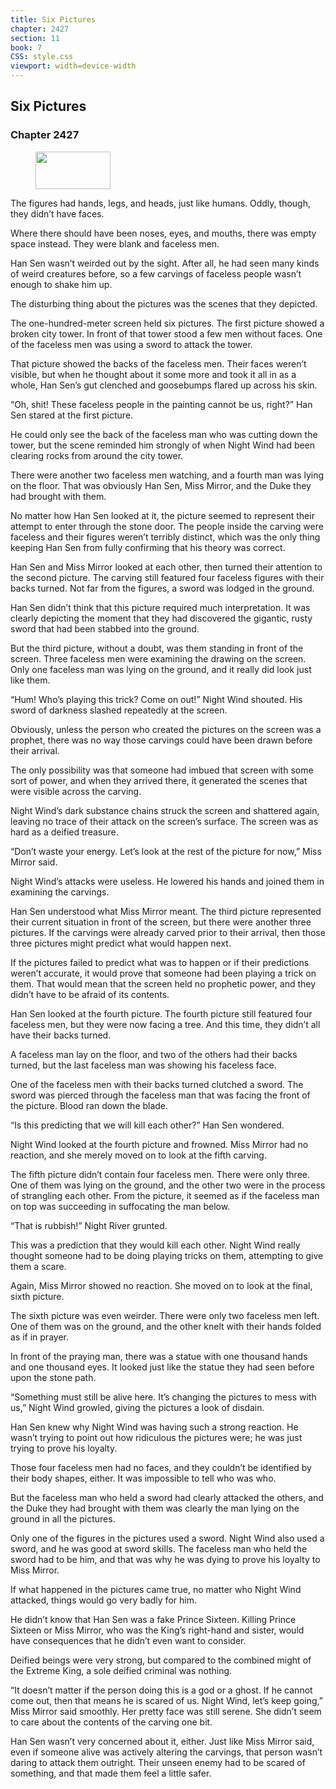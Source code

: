 ```yaml
---
title: Six Pictures
chapter: 2427
section: 11
book: 7
CSS: style.css
viewport: width=device-width
---
```


## Six Pictures

### Chapter 2427

<figure>
	<img src="../Images/gem.gif" alt="" id="gem" width="120" height="60" />
</figure>

The figures had hands, legs, and heads, just like humans. Oddly, though, they didn’t have faces.

Where there should have been noses, eyes, and mouths, there was empty space instead. They were blank and faceless men.

Han Sen wasn’t weirded out by the sight. After all, he had seen many kinds of weird creatures before, so a few carvings of faceless people wasn’t enough to shake him up.

The disturbing thing about the pictures was the scenes that they depicted.

The one-hundred-meter screen held six pictures. The first picture showed a broken city tower. In front of that tower stood a few men without faces. One of the faceless men was using a sword to attack the tower.

That picture showed the backs of the faceless men. Their faces weren’t visible, but when he thought about it some more and took it all in as a whole, Han Sen’s gut clenched and goosebumps flared up across his skin.

“Oh, shit! These faceless people in the painting cannot be us, right?” Han Sen stared at the first picture.

He could only see the back of the faceless man who was cutting down the tower, but the scene reminded him strongly of when Night Wind had been clearing rocks from around the city tower.

There were another two faceless men watching, and a fourth man was lying on the floor. That was obviously Han Sen, Miss Mirror, and the Duke they had brought with them.

No matter how Han Sen looked at it, the picture seemed to represent their attempt to enter through the stone door. The people inside the carving were faceless and their figures weren’t terribly distinct, which was the only thing keeping Han Sen from fully confirming that his theory was correct.

Han Sen and Miss Mirror looked at each other, then turned their attention to the second picture. The carving still featured four faceless figures with their backs turned. Not far from the figures, a sword was lodged in the ground.

Han Sen didn’t think that this picture required much interpretation. It was clearly depicting the moment that they had discovered the gigantic, rusty sword that had been stabbed into the ground.

But the third picture, without a doubt, was them standing in front of the screen. Three faceless men were examining the drawing on the screen. Only one faceless man was lying on the ground, and it really did look just like them.

“Hum! Who’s playing this trick? Come on out!” Night Wind shouted. His sword of darkness slashed repeatedly at the screen.

Obviously, unless the person who created the pictures on the screen was a prophet, there was no way those carvings could have been drawn before their arrival.

The only possibility was that someone had imbued that screen with some sort of power, and when they arrived there, it generated the scenes that were visible across the carving.

Night Wind’s dark substance chains struck the screen and shattered again, leaving no trace of their attack on the screen’s surface. The screen was as hard as a deified treasure.

“Don’t waste your energy. Let’s look at the rest of the picture for now,” Miss Mirror said.

Night Wind’s attacks were useless. He lowered his hands and joined them in examining the carvings.

Han Sen understood what Miss Mirror meant. The third picture represented their current situation in front of the screen, but there were another three pictures. If the carvings were already carved prior to their arrival, then those three pictures might predict what would happen next.

If the pictures failed to predict what was to happen or if their predictions weren’t accurate, it would prove that someone had been playing a trick on them. That would mean that the screen held no prophetic power, and they didn’t have to be afraid of its contents.

Han Sen looked at the fourth picture. The fourth picture still featured four faceless men, but they were now facing a tree. And this time, they didn’t all have their backs turned.

A faceless man lay on the floor, and two of the others had their backs turned, but the last faceless man was showing his faceless face.

One of the faceless men with their backs turned clutched a sword. The sword was pierced through the faceless man that was facing the front of the picture. Blood ran down the blade.

“Is this predicting that we will kill each other?” Han Sen wondered.

Night Wind looked at the fourth picture and frowned. Miss Mirror had no reaction, and she merely moved on to look at the fifth carving.

The fifth picture didn’t contain four faceless men. There were only three. One of them was lying on the ground, and the other two were in the process of strangling each other. From the picture, it seemed as if the faceless man on top was succeeding in suffocating the man below.

“That is rubbish!” Night River grunted.

This was a prediction that they would kill each other. Night Wind really thought someone had to be doing playing tricks on them, attempting to give them a scare.

Again, Miss Mirror showed no reaction. She moved on to look at the final, sixth picture.

The sixth picture was even weirder. There were only two faceless men left. One of them was on the ground, and the other knelt with their hands folded as if in prayer.

In front of the praying man, there was a statue with one thousand hands and one thousand eyes. It looked just like the statue they had seen before upon the stone path.

“Something must still be alive here. It’s changing the pictures to mess with us,” Night Wind growled, giving the pictures a look of disdain.

Han Sen knew why Night Wind was having such a strong reaction. He wasn’t trying to point out how ridiculous the pictures were; he was just trying to prove his loyalty.

Those four faceless men had no faces, and they couldn’t be identified by their body shapes, either. It was impossible to tell who was who.

But the faceless man who held a sword had clearly attacked the others, and the Duke they had brought with them was clearly the man lying on the ground in all the pictures.

Only one of the figures in the pictures used a sword. Night Wind also used a sword, and he was good at sword skills. The faceless man who held the sword had to be him, and that was why he was dying to prove his loyalty to Miss Mirror.

If what happened in the pictures came true, no matter who Night Wind attacked, things would go very badly for him.

He didn’t know that Han Sen was a fake Prince Sixteen. Killing Prince Sixteen or Miss Mirror, who was the King’s right-hand and sister, would have consequences that he didn’t even want to consider.

Deified beings were very strong, but compared to the combined might of the Extreme King, a sole deified criminal was nothing.

“It doesn’t matter if the person doing this is a god or a ghost. If he cannot come out, then that means he is scared of us. Night Wind, let’s keep going,” Miss Mirror said smoothly. Her pretty face was still serene. She didn’t seem to care about the contents of the carving one bit.

Han Sen wasn’t very concerned about it, either. Just like Miss Mirror said, even if someone alive was actively altering the carvings, that person wasn’t daring to attack them outright. Their unseen enemy had to be scared of something, and that made them feel a little safer.
